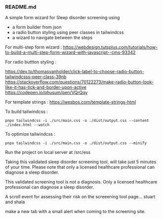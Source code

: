 ### README.md

A simple form wizard for Sleep disorder screening using
 - a form builder from json
 - a radio button styling using peer classes in tailwindcss
 - a wizard to navigate between the steps


For multi-step form wizard : https://webdesign.tutsplus.com/tutorials/how-to-build-a-multi-step-form-wizard-with-javascript--cms-93342

For radio buttton styling :

https://dev.to/thomasvanholder/click-label-to-choose-radio-button-tailwindcsss-peer-class-39nb
https://stackoverflow.com/questions/70122273/make-radio-button-look-like-it-has-tick-and-border-upon-active
https://codepen.io/phusum/pen/VQrQqy

For template strings :
https://wesbos.com/template-strings-html

To build tailwindcss :

    pnpx tailwindcss -i ./src/main.css -o ./dist/output.css --content ./index.html --watch

To optimize tailwindcss :

    pnpx tailwindcss -i ./src/main.css -o ./dist/output.css --minify

Run the project on local server at /src/ess



Taking this validated sleep disorder screening tool, will take just 5 minutes of your time. Please note that only a licensed healthcare professional can diagnose a sleep disorder.

This validated screening tool is not a diagnosis. Only a licensed healthcare professional can diagnose a sleep disorder.

A scroll event for assessing their risk on the screeening tool page... stuart and shala

make a new tab with a small alert when coming to the screening site.


